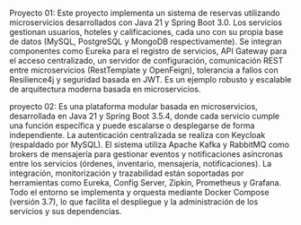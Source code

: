 Proyecto 01: Este proyecto implementa un sistema de reservas utilizando microservicios desarrollados con Java 21 y Spring Boot 3.0. Los servicios gestionan usuarios, hoteles y calificaciones, cada uno con su propia base de datos (MySQL, PostgreSQL y MongoDB respectivamente). Se integran componentes como Eureka para el registro de servicios, API Gateway para el acceso centralizado, un servidor de configuración, comunicación REST entre microservicios (RestTemplate y OpenFeign), tolerancia a fallos con Resilience4j y seguridad basada en JWT. Es un ejemplo robusto y escalable de arquitectura moderna basada en microservicios.

proyecto 02: Es una plataforma modular basada en microservicios, desarrollada en Java 21 y Spring Boot 3.5.4, donde cada servicio cumple una función específica y puede escalarse o desplegarse de forma independiente. La autenticación centralizada se realiza con Keycloak (respaldado por MySQL). El sistema utiliza Apache Kafka y RabbitMQ como brokers de mensajería para gestionar eventos y notificaciones asíncronas entre los servicios (órdenes, inventario, mensajería, notificaciones). La integración, monitorización y trazabilidad están soportadas por herramientas como Eureka, Config Server, Zipkin, Prometheus y Grafana. Todo el entorno se implementa y orquesta mediante Docker Compose (versión 3.7), lo que facilita el despliegue y la administración de los servicios y sus dependencias.
